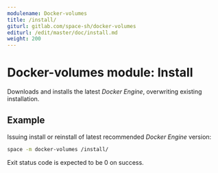 ```yaml
---
modulename: Docker-volumes
title: /install/
giturl: gitlab.com/space-sh/docker-volumes
editurl: /edit/master/doc/install.md
weight: 200
---
```

# Docker-volumes module: Install

Downloads and installs the latest _Docker Engine_, overwriting existing installation.


## Example

Issuing install or reinstall of latest recommended _Docker Engine_ version:
```sh
space -m docker-volumes /install/
```

Exit status code is expected to be 0 on success.
